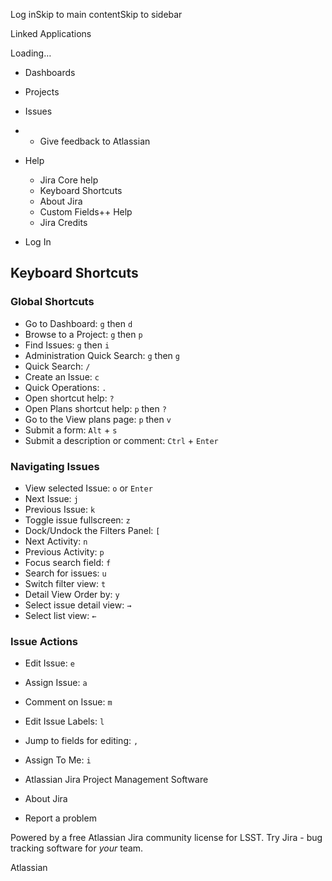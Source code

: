 Log inSkip to main contentSkip to sidebar

Linked Applications

Loading…

  * Dashboards

  * Projects

  * Issues




  *   * Give feedback to Atlassian
  * Help

    * Jira Core help
    * Keyboard Shortcuts
    * About Jira
    * Custom Fields++ Help
    * Jira Credits

  * Log In




## Keyboard Shortcuts

### Global Shortcuts

  * Go to Dashboard:
     `g` then `d`
  * Browse to a Project:
     `g` then `p`
  * Find Issues:
     `g` then `i`
  * Administration Quick Search:
     `g` then `g`
  * Quick Search:
     `/`
  * Create an Issue:
     `c`
  * Quick Operations:
     `.`
  * Open shortcut help:
     `?`
  * Open Plans shortcut help:
     `p` then `?`
  * Go to the View plans page:
     `p` then `v`
  * Submit a form:
     `Alt` \+ `s`
  * Submit a description or comment:
     `Ctrl` \+ `Enter`



### Navigating Issues

  * View selected Issue:
     `o` or `Enter`
  * Next Issue:
     `j`
  * Previous Issue:
     `k`
  * Toggle issue fullscreen:
     `z`
  * Dock/Undock the Filters Panel:
     `[`
  * Next Activity:
     `n`
  * Previous Activity:
     `p`
  * Focus search field:
     `f`
  * Search for issues:
     `u`
  * Switch filter view:
     `t`
  * Detail View Order by:
     `y`
  * Select issue detail view:
     `→`
  * Select list view:
     `←`



### Issue Actions

  * Edit Issue:
     `e`
  * Assign Issue:
     `a`
  * Comment on Issue:
     `m`
  * Edit Issue Labels:
     `l`
  * Jump to fields for editing:
     `,`
  * Assign To Me:
     `i`



  * Atlassian Jira Project Management Software
  * About Jira
  * Report a problem



Powered by a free Atlassian Jira community license for LSST. Try Jira - bug tracking software for _your_ team. 

Atlassian
